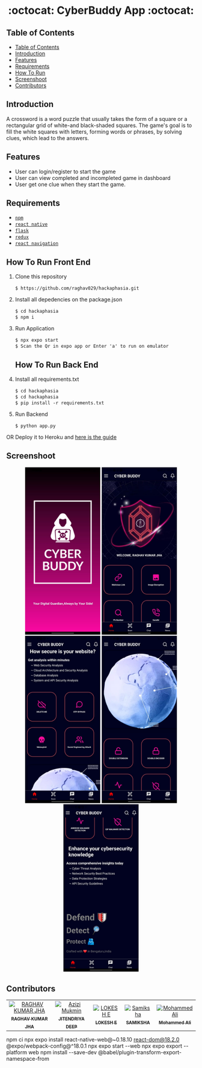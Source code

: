 <h1 align="center">:octocat: CyberBuddy App :octocat:</h1>

## Table of Contents

- [Table of Contents](#table-of-contents)
- [Introduction](#introduction)
- [Features](#features)
- [Requirements](#requirements)
- [How To Run](#how-to-run)
- [Screenshoot](#screenshoot)
- [Contributors](#contributors)

## Introduction
A crossword is a word puzzle that usually takes the form of a square or a rectangular grid of white-and black-shaded squares. The game's goal is to fill the white squares with letters, forming words or phrases, by solving clues, which lead to the answers.


## Features
* User can login/register to start the game
* User can view completed and incompleted game in dashboard
* User get one clue when they start the game.

## Requirements
* [`npm`](https://www.npmjs.com/get-npm)
* [`react native`](https://facebook.github.io/react-native)
* [`flask`](https://flask.palletsprojects.com/en/3.0.x/)
* [`redux`](https://redux.js.org/)
* [`react navigation`](https://reactnavigation.org/)
  

   
## How To Run Front End

1. Clone this repository
   ```
   $ https://github.com/raghav029/hackaphasia.git
   ```
2. Install all depedencies on the package.json
   ```
   $ cd hackaphasia
   $ npm i
   ```
3. Run Application
   ```
   $ npx expo start 
   $ Scan the Qr in expo app or Enter 'a' to run on emulator 
   ```


   ## How To Run Back End

1. Install all requirements.txt
   ```
   $ cd hackaphasia
   $ cd hackaphasia
   $ pip install -r requirements.txt
   ```
3. Run Backend
   ```
   $ python app.py
   ```

OR
Deploy it to Heroku and <a href="https://github.com/Binbasri-in/try_hack_deploy">here is the guide</a>


## Screenshoot
<div align="center">
    <img width="200" src="./images/5.jpeg"> 
    <img width="200" src="./images/2.jpeg">  
    <img width="200" src="./images/1.jpeg"> 
    <img width="200" src="./images/3.jpeg">    
    <img width="200" src="./images/4.jpeg">
      

</div>


## Contributors
<center>
  <table>
    <tr>
      <td align="center">
        <a href="https://github.com/raghav029">
          <img width="100" src="https://avatars.githubusercontent.com/u/104291406?s=96&v=4" alt="RAGHAV KUMAR JHA"><br/>
          <sub><b>RAGHAV KUMAR JHA</b></sub>
        </a>
      </td>
      <td align="center">
        <a href="https://github.com/jitendriyadeep">
          <img width="100" src="https://avatars.githubusercontent.com/u/110286705?v=4" alt="Azizi Mukmin"><br/>
          <sub><b>JITENDRIYA DEEP</b></sub>
        </a>
      </td>
       <td align="center">
        <a href="https://github.com/loki2107">
          <img width="100" src="https://avatars.githubusercontent.com/u/107473210?v=4" alt="LOKESH E"><br/>
          <sub><b>LOKESH E</b></sub>
        </a>
      </td>
      <td align="center">
        <a href="https://github.com/Sammy-100">
          <img width="100" src="https://avatars.githubusercontent.com/u/107463781?v=4" alt="Samiksha"><br/>
          <sub><b>SAMIKSHA </b></sub>
        </a>
      </td>
      <td align="center">
        <a href="[https://github.com/Sammy-100](https://github.com/Binbasri-in)">
          <img width="100" src="https://avatars.githubusercontent.com/u/87440507?u=3e8e326d18283e8f43a27a575153667094cd12ec&v=4" alt="Mohammed Ali"><br/>
          <sub><b>Mohammed Ali </b></sub>
        </a>
      </td>
    </tr>
  </table>
</center>



npm ci
npx expo install react-native-web@~0.18.10 react-dom@18.2.0 @expo/webpack-config@^18.0.1
npx expo start --web
npx expo export --platform web
npm install --save-dev @babel/plugin-transform-export-namespace-from